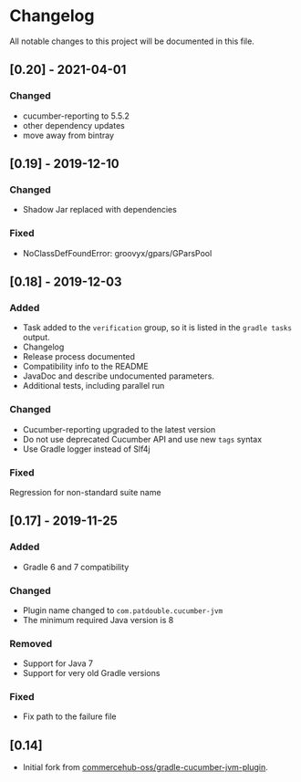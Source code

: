 # Changelog

All notable changes to this project will be documented in this file.

## [0.20] - 2021-04-01

### Changed

- cucumber-reporting to 5.5.2
- other dependency updates
- move away from bintray

## [0.19] - 2019-12-10

### Changed

- Shadow Jar replaced with dependencies

### Fixed

- NoClassDefFoundError: groovyx/gpars/GParsPool

## [0.18] - 2019-12-03

### Added

- Task added to the `verification` group, so it is listed in the `gradle tasks` output.
- Changelog
- Release process documented
- Compatibility info to the README
- JavaDoc and describe undocumented parameters.
- Additional tests, including parallel run

### Changed

- Cucumber-reporting upgraded to the latest version
- Do not use deprecated Cucumber API and use new `tags` syntax
- Use Gradle logger instead of Slf4j

### Fixed

Regression for non-standard suite name

## [0.17] - 2019-11-25

### Added
- Gradle 6 and 7 compatibility

### Changed

- Plugin name changed to `com.patdouble.cucumber-jvm`
- The minimum required Java version is 8

### Removed

- Support for Java 7
- Support for very old Gradle versions

### Fixed

- Fix path to the failure file

## [0.14]

- Initial fork from [commercehub-oss/gradle-cucumber-jvm-plugin](https://github.com/commercehub-oss/gradle-cucumber-jvm-plugin).
